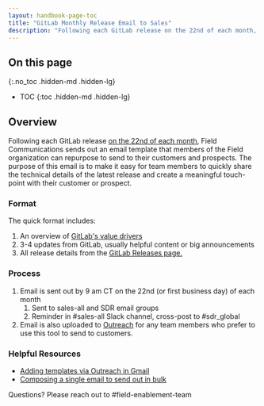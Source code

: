 ```yaml
---
layout: handbook-page-toc
title: "GitLab Monthly Release Email to Sales"
description: "Following each GitLab release on the 22nd of each month, Field Communications sends out an email template that members of the Field organization can repurpose to send to their customers and prospects"
---
```


## On this page
{:.no_toc .hidden-md .hidden-lg}

- TOC
{:toc .hidden-md .hidden-lg}

## Overview
Following each GitLab release [on the 22nd of each month](/handbook/marketing/blog/release-posts/), Field Communications sends out an email template that members of the Field organization can repurpose to send to their customers and prospects. The purpose of this email is to make it easy for team members to quickly share the technical details of the latest release and create a meaningful touch-point with their customer or prospect. 

### Format 
The quick format includes: 
1. An overview of [GitLab's value drivers](/handbook/sales/command-of-the-message/)
1. 3-4 updates from GitLab, usually helpful content or big announcements 
1. All release details from the [GitLab Releases page.](https://about.gitlab.com/releases/)

### Process
1. Email is sent out by 9 am CT on the 22nd (or first business day) of each month
   1. Sent to sales-all and SDR email groups
   1. Reminder in #sales-all Slack channel, cross-post to #sdr_global 
1. Email is also uploaded to [Outreach](/handbook/marketing/marketing-operations/outreach/) for any team members who prefer to use this tool to send to customers. 

### Helpful Resources
- [Adding templates via Outreach in Gmail](https://support.outreach.io/hc/en-us/articles/115003497854-Using-Outreach-Content-in-Gmail-Templates)
- [Composing a single email to send out in bulk](https://support.outreach.io/hc/en-us/articles/115004157734-Compose-a-Single-Email-Bulk-Compose)

Questions? Please reach out to #field-enablement-team
